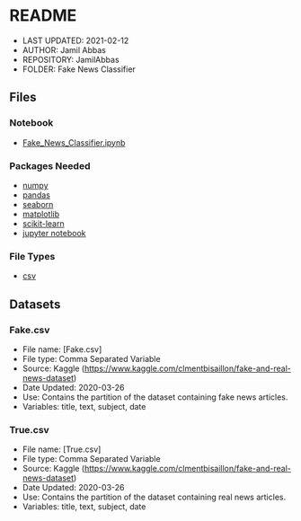 # README

* LAST UPDATED: 2021-02-12
* AUTHOR: Jamil Abbas
* REPOSITORY: JamilAbbas
* FOLDER: Fake News Classifier

## Files
### Notebook
- [Fake_News_Classifier.ipynb](https://github.com/JamilAbbas-Hub/JamilAbbas/FILL)

### Packages Needed
- [numpy](https://numpy.org/)
- [pandas](https://pandas.pydata.org/)
- [seaborn](https://seaborn.pydata.org/)
- [matplotlib](https://matplotlib.org/)
- [scikit-learn](https://scikit-learn.org/stable/)
- [jupyter notebook](https://jupyter.org/)

### File Types
- [csv](https://docs.fileformat.com/spreadsheet/csv/)

## Datasets
### Fake.csv
- File name: [Fake.csv]
- File type: Comma Separated Variable
- Source: Kaggle (https://www.kaggle.com/clmentbisaillon/fake-and-real-news-dataset)
- Date Updated: 2020-03-26
- Use: Contains the partition of the dataset containing fake news articles.
- Variables: title, text, subject, date
### True.csv
- File name: [True.csv]
- File type: Comma Separated Variable
- Source: Kaggle (https://www.kaggle.com/clmentbisaillon/fake-and-real-news-dataset)
- Date Updated: 2020-03-26
- Use: Contains the partition of the dataset containing real news articles.
- Variables: title, text, subject, date
